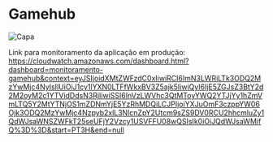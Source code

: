 # Gamehub

![Capa](https://github.com/Sans-arch/gamehub-backend/assets/69471715/46841f17-aac6-491d-a6de-38af3e85c0b7)

Link para monitoramento da aplicação em produção:  
https://cloudwatch.amazonaws.com/dashboard.html?dashboard=monitoramento-gamehub&context=eyJSIjoidXMtZWFzdC0xIiwiRCI6ImN3LWRiLTk3ODQ2MzYwMjc4NyIsIlUiOiJ1cy1lYXN0LTFfWkxBV3Z5ajk5IiwiQyI6IjE5ZGJsZ3BtY2d2M2oyM2c1YTVidDdsN3RjIiwiSSI6InVzLWVhc3QtMToyYWQ2YTJjYy1hZmVmLTQ5Y2MtYTNjOS1mZDNmYjE5YzRhMDQiLCJPIjoiYXJuOmF3czppYW06Ojk3ODQ2MzYwMjc4Nzpyb2xlL3NlcnZpY2Utcm9sZS9DV0RCU2hhcmluZy1QdWJsaWNSZWFkT25seUFjY2Vzcy1USVFFU08wQSIsIk0iOiJQdWJsaWMifQ%3D%3D&start=PT3H&end=null
